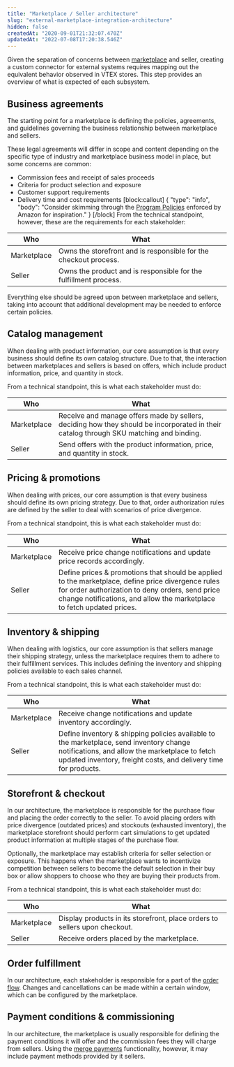 ```yaml
---
title: "Marketplace / Seller architecture"
slug: "external-marketplace-integration-architecture"
hidden: false
createdAt: "2020-09-01T21:32:07.470Z"
updatedAt: "2022-07-08T17:20:38.546Z"
---
```

Given the separation of concerns between [marketplace](https://developers.vtex.com/docs/api-reference/marketplace-protocol#external-marketplace) and seller, creating a custom connector for external systems requires mapping out the equivalent behavior observed in VTEX stores. This step provides an overview of what is expected of each subsystem.

## Business agreements

The starting point for a marketplace is defining the policies, agreements, and guidelines governing the business relationship between marketplace and sellers. 

These legal agreements will differ in scope and content depending on the specific type of industry and marketplace business model in place, but some concerns are common:

- Commission fees and receipt of sales proceeds
- Criteria for product selection and exposure
- Customer support requirements
- Delivery time and cost requirements
[block:callout]
{
  "type": "info",
  "body": "Consider skimming through the [Program Policies](https://sellercentral.amazon.com/gp/help/external/help.html?itemID=521&language=en_US&ref=efph_521_cont_SNV3657R94YP9DZ) enforced by Amazon for inspiration."
}
[/block]
From the technical standpoint, however, these are the requirements for each stakeholder:

|Who | What|
| --- | --- |
| Marketplace  | Owns the storefront and is responsible for the checkout process.  |
| Seller   | Owns the product and is responsible for the fulfillment process.  |

Everything else should be agreed upon between marketplace and sellers, taking into account that additional development may be needed to enforce certain policies.

## Catalog management

When dealing with product information, our core assumption is that every business should define its own catalog structure. Due to that, the interaction between marketplaces and sellers is based on offers, which include product information, price, and quantity in stock.

From a technical standpoint, this is what each stakeholder must do:

|Who | What|
| --- | --- |
| Marketplace  | Receive and manage offers made by sellers, deciding how they should be incorporated in their catalog through SKU matching and binding.  |
| Seller   | Send offers with the product information, price, and quantity in stock.  |

## Pricing & promotions

When dealing with prices, our core assumption is that every business should define its own pricing strategy. Due to that, order authorization rules are defined by the seller to deal with scenarios of price divergence.

From a technical standpoint, this is what each stakeholder must do:

|Who | What|
| --- | --- |
| Marketplace  | Receive price change notifications and update price records accordingly.  |
| Seller   | Define prices & promotions that should be applied to the marketplace, define price divergence rules for order authorization to deny orders, send price change notifications, and allow the marketplace to fetch updated prices.  |

## Inventory & shipping

When dealing with logistics, our core assumption is that sellers manage their shipping strategy, unless the marketplace requires them to adhere to their fulfillment services. This includes defining the inventory and shipping policies available to each sales channel. 

From a technical standpoint, this is what each stakeholder must do:

|Who | What|
| --- | --- |
| Marketplace  | Receive change notifications and update inventory accordingly.  |
| Seller   | Define inventory & shipping policies available to the marketplace, send inventory change notifications, and allow the marketplace to fetch updated inventory, freight costs, and delivery time for products.  |

## Storefront & checkout

In our architecture, the marketplace is responsible for the purchase flow and placing the order correctly to the seller. To avoid placing orders with price divergence (outdated prices) and stockouts (exhausted inventory), the marketplace storefront should perform cart simulations to get updated product information at multiple stages of the purchase flow.

Optionally, the marketplace may establish criteria for seller selection or exposure. This happens when the marketplace wants to incentivize competition between sellers to become the default selection in their buy box or allow shoppers to choose who they are buying their products from.

From a technical standpoint, this is what each stakeholder must do:

|Who | What|
| --- | --- |
| Marketplace  | Display products in its storefront, place orders to sellers upon checkout.  |
| Seller   | Receive orders placed by the marketplace. |

## Order fulfillment

In our architecture, each stakeholder is responsible for a part of the [order flow](https://help.vtex.com/tracks/pedidos--2xkTisx4SXOWXQel8Jg8sa/4811ExCe3WrEiRMV3sy9n8). Changes and cancellations can be made within a certain window, which can be configured by the marketplace.

## Payment conditions & commissioning

In our architecture, the marketplace is usually responsible for defining the payment conditions it will offer and the commission fees they will charge from sellers. Using the [merge payments](https://help.vtex.com/tutorial/how-merge-payments-works--3YozHxPuUEg6msoE6oEi84) functionality, however, it may include payment methods provided by it sellers.